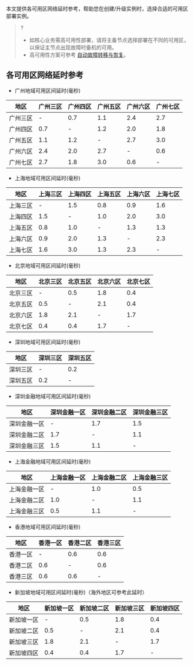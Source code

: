 本文提供各可用区网络延时参考，帮助您在创建/升级实例时，选择合适的可用区部署实例。
>?
>- 如核心业务需高可用性部署，请将主备节点选择部署在不同的可用区，以保证主节点出现故障时备机的可用。
>- 高可用性方案可参考 [自动故障转移与恢复](https://cloud.tencent.com/document/product/237/46504#ZDGZ)。

## 各可用区网络延时参考
- 广州地域可用区间延时(毫秒)

| 地区 | 广州三区 | 广州四区 | 广州五区 | 广州六区 | 广州七区 |
| ------ | ------ | ------ | ------ | ------ | ------ |
| 广州三区 | - | 0.7 | 1.1 | 2.4 | 2.7 |
| 广州四区 | 0.7 | - | 1.2 | 2.0 | 1.8 |
| 广州五区 | 1.1 | 1.2 | - | 2.7 | 3.0 |
| 广州六区 | 2.4 | 2.0 | 2.7 | - | 0.6 |
| 广州七区 | 2.7 | 1.8 | 3.0 | 0.6 | - |

- 上海地域可用区间延时(毫秒)

| 地区 | 上海三区 | 上海四区 | 上海五区 | 上海六区 | 上海七区 |
| ------ | ------ | ------ | ------ | ------ | ------ |
| 上海三区 | - | 1.5 | 0.8 | 0.9 | 1.6 |
| 上海四区 | 1.5 | - | 1.0 | 2.0 | 3.0 |
| 上海五区 | 0.8 | 1.0 | - | 1.3 | 1.3 |
| 上海六区 | 0.9 | 2.0 | 1.3 | - | 2.3 |
| 上海七区 | 1.6 | 3.0 | 1.3 | 2.3 | - |

- 北京地域可用区间延时(毫秒)

| 地区 | 北京三区 | 北京五区 | 北京六区 | 北京七区 |
| ------ | ------ | ------ | ------ | ------ |
| 北京三区 | - | 0.5 | 1.8 | 0.4 |
| 北京五区 | 0.5 | - | 2.1 | 0.4 |
| 北京六区 | 1.8 | 2.1 | - | 1.7 |
| 北京七区 | 0.4 | 0.4 | 1.7 | - |


- 深圳地域可用区间延时(毫秒)

| 地区 | 深圳三区 | 深圳五区 |
| ------ | ------ | ------ |
| 深圳三区 | - | 0.2 |
| 深圳五区 | 0.2 | - |


- 深圳金融地域可用区间延时(毫秒)

| 地区 | 深圳金融一区 | 深圳金融二区 | 深圳金融三区 |
| ------ | ------ | ------ | ------ |
| 深圳金融一区 | - | 1.7 | 1.5 |
| 深圳金融二区 | 1.7 | - | 1.1 |
| 深圳金融三区 | 1.5 | 1.1 | - |

- 上海金融地域可用区间延时(毫秒)

| 地区 | 上海金融一区 | 上海金融二区 | 上海金融三区 |
| ------ | ------ | ------ | ------ |
| 上海金融一区 | - | 1.0 | 0.5 |
| 上海金融二区 | 1.0 | - | 1.1 |
| 上海金融三区 | 0.5 | 1.1 | - |

- 香港地域可用区间延时(毫秒)

| 地区 | 香港一区 | 香港二区 | 香港三区 |
| ------ | ------ | ------ | ------ |
| 香港一区 | - | 0.6 | 0.6 |
| 香港二区 | 0.6 | - | 0.6 |
| 香港三区 | 0.6 | 0.6 | - |

- 新加坡地域可用区间延时(毫秒)（海外地区可参考此延时）

| 地区 | 新加坡一区 | 新加坡二区 | 新加坡三区 | 新加坡四区 |
| ------ | ------ | ------ | ------ | ------ |
| 新加坡一区 | - | 0.5 | 1.8 | 0.4 |
| 新加坡二区 | 0.5 | - | 2.1 | 0.4 |
| 新加坡三区 | 1.8 | 2.1 | - | 1.7 |
| 新加坡四区 | 0.4 | 0.4 | 1.7 | - |

